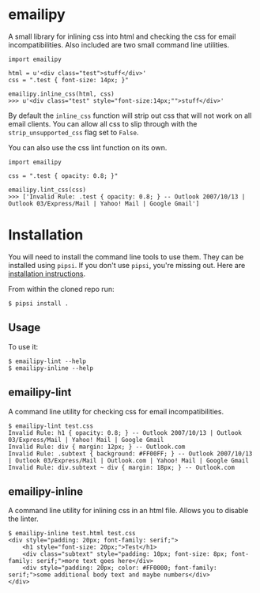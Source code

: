 # emailipy

A small library for inlining css into html and checking the css for email incompatibilities. Also included are two small command line utilities.

```
import emailipy

html = u'<div class="test">stuff</div>'
css = ".test { font-size: 14px; }"

emailipy.inline_css(html, css)
>>> u'<div class="test" style="font-size:14px;"">stuff</div>'
```

By default the `inline_css` function will strip out css that will not work on all email clients. You can allow all css to slip through with the `strip_unsupported_css` flag set to `False`.

You can also use the css lint function on its own.

```
import emailipy

css = ".test { opacity: 0.8; }"

emailipy.lint_css(css)
>>> ['Invalid Rule: .test { opacity: 0.8; } -- Outlook 2007/10/13 | Outlook 03/Express/Mail | Yahoo! Mail | Google Gmail']
```


# Installation

You will need to install the command line tools to use them. They can be installed using `pipsi`. If you don't use `pipsi`, you're missing out.
Here are [installation instructions](https://github.com/mitsuhiko/pipsi#readme).

From within the cloned repo run:

```
$ pipsi install .
```

## Usage

To use it:

```
$ emailipy-lint --help
$ emailipy-inline --help
```

## emailipy-lint

A command line utility for checking css for email incompatibilities.

```
$ emailipy-lint test.css
Invalid Rule: h1 { opacity: 0.8; } -- Outlook 2007/10/13 | Outlook 03/Express/Mail | Yahoo! Mail | Google Gmail
Invalid Rule: div { margin: 12px; } -- Outlook.com
Invalid Rule: .subtext { background: #FF00FF; } -- Outlook 2007/10/13 | Outlook 03/Express/Mail | Outlook.com | Yahoo! Mail | Google Gmail
Invalid Rule: div.subtext ~ div { margin: 18px; } -- Outlook.com
```

## emailipy-inline

A command line utility for inlining css in an html file. Allows you to disable the linter.

```
$ emailipy-inline test.html test.css
<div style="padding: 20px; font-family: serif;">
    <h1 style="font-size: 20px;">Test</h1>
    <div class="subtext" style="padding: 10px; font-size: 8px; font-family: serif;">more text goes here</div>
    <div style="padding: 20px; color: #FF0000; font-family: serif;">some additional body text and maybe numbers</div>
</div>
```